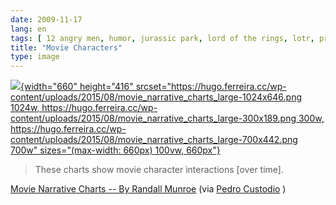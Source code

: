 ```yaml
---
date: 2009-11-17
lang: en
tags: [ 12 angry men, humor, jurassic park, lord of the rings, lotr, primer, star wars ]
title: "Movie Characters"
type: image
---
```


[![](https://hugo.ferreira.cc/wp-content/uploads/2015/08/movie_narrative_charts_large-1024x646.png){width="660"
height="416"
srcset="https://hugo.ferreira.cc/wp-content/uploads/2015/08/movie_narrative_charts_large-1024x646.png 1024w, https://hugo.ferreira.cc/wp-content/uploads/2015/08/movie_narrative_charts_large-300x189.png 300w, https://hugo.ferreira.cc/wp-content/uploads/2015/08/movie_narrative_charts_large-700x442.png 700w"
sizes="(max-width: 660px) 100vw, 660px"}](https://hugo.ferreira.cc/wp-content/uploads/2015/08/movie_narrative_charts_large.png)

> These charts show movie character interactions \[over time\].

[Movie Narrative Charts -- By Randall Munroe](http://xkcd.com/657/) (via
[Pedro
Custodio](http://blog.pedrocustodio.com/2009/11/04/complexity-of-our-times/)
)

